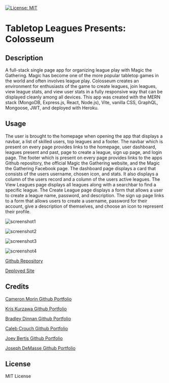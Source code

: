 [![License: MIT](https://img.shields.io/badge/License-MIT-yellow.svg)](https://opensource.org/licenses/MIT)
# Tabletop Leagues Presents: Colosseum

## Description

A full-stack single page app for organizing league play with Magic the Gathering.  Magic has become one of the more popular tabletop games in the world and often involves league play.  Colosseum creates an environment for enthusiasts of the game to create leagues, join leagues, view league stats, and view user stats in a fully responsive way that can be displayed cleanly among all devices.  This app was created with the MERN stack (MongoDB, Express.js, React, Node.js), Vite, vanilla CSS, GraphQL, Mongoose, JWT, and deployed with Heroku. 

## Usage

The user is brought to the homepage when opening the app that displays a navbar, a list of skilled users, top leagues and a footer.  The navbar which is present on every page provides links to the homepage, user dashboard, leagues present and past, page to create a league, sign up page, and login page.  The footer which is present on every page provides links to the apps Github repository, the official Magic the Gathering website, and the Magic the Gathering Facebook page.  The dashboard page displays a card that consists of the users username, chosen icon, and stats.  It also displays a column of the users record and a column of the users active leagues. The View Leagues page displays all leagues along with a searchbar to find a specific league.  The Create League page displays a form that allows a user to create a league name, password, and description.  The sign up page links to a form that allows users to create a username, password for their account, give a description of themselves, and choose an icon to represent their profile.

![screenshot1]()

![screenshot2]()

![screenshot3]()

![screenshot4]()

[Github Repository]()

[Deployed Site]()

## Credits

[Cameron Morin Github Portfolio](https://github.com/Morinc35)

[Kris Kurzawa Github Portfolio](https://github.com/KKurzawa)

[Bradley Dinnan Github Portfolio](https://github.com/bsdinnan)

[Caleb Crouch Github Portfolio](https://github.com/cecrouch01)

[Joey Bertis Github Portfolio](https://github.com/BertisJoey)

[Joseph DeMasse Github Portfolio](https://github.com/OKJay50)



## License

MIT License

